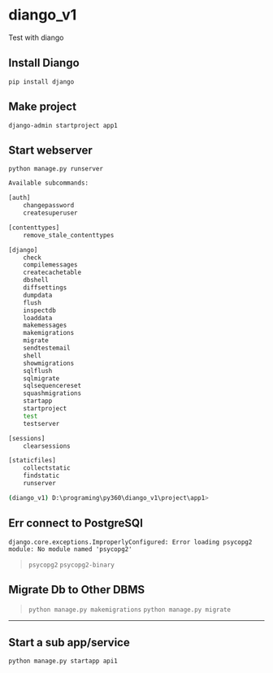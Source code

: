 # diango_v1
Test with diango

## Install Diango
`pip install django`

## Make project
`django-admin startproject app1`

## Start webserver
`python manage.py runserver`

```bash
Available subcommands:

[auth]
    changepassword
    createsuperuser

[contenttypes]
    remove_stale_contenttypes

[django]
    check
    compilemessages
    createcachetable
    dbshell
    diffsettings
    dumpdata
    flush
    inspectdb
    loaddata
    makemessages
    makemigrations
    migrate
    sendtestemail
    shell
    showmigrations
    sqlflush
    sqlmigrate
    sqlsequencereset
    squashmigrations
    startapp
    startproject
    test
    testserver

[sessions]
    clearsessions

[staticfiles]
    collectstatic
    findstatic
    runserver

(diango_v1) D:\programing\py360\diango_v1\project\app1>
```

## Err connect to PostgreSQl
`django.core.exceptions.ImproperlyConfigured: Error loading psycopg2 module: No module named 'psycopg2'`

> `psycopg2`
> `psycopg2-binary`

## Migrate Db to Other DBMS
> `python manage.py makemigrations`
> `python manage.py migrate`

***

## Start a sub app/service
`python manage.py startapp api1`



